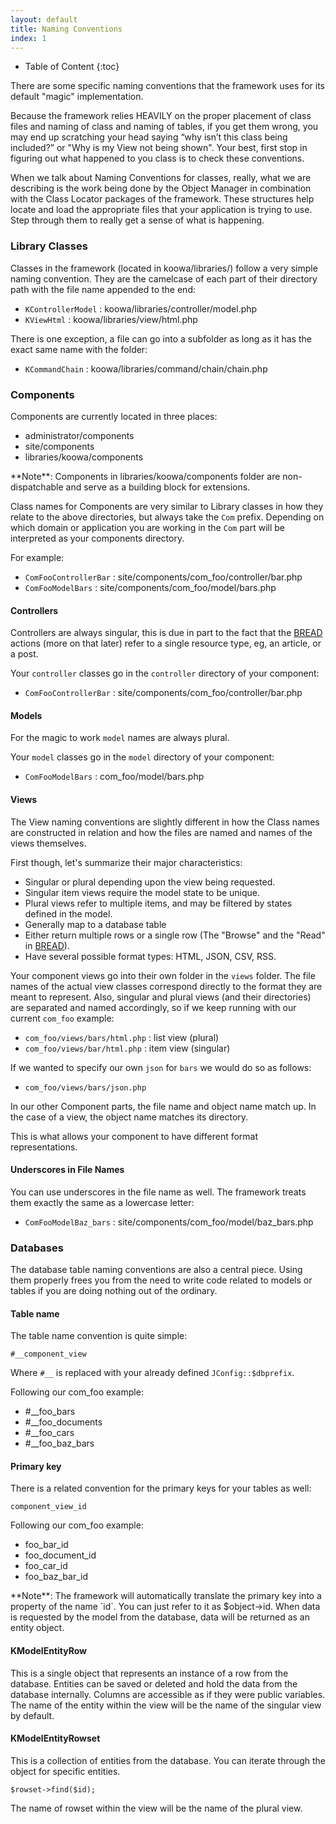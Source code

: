 ```yaml
---
layout: default
title: Naming Conventions
index: 1
---
```


* Table of Content
{:toc}

There are some specific naming conventions that the framework uses for its default "magic" implementation.

Because the framework relies HEAVILY on the proper placement of class files and naming of class and naming of tables, if you
get them wrong, you may end up scratching your head saying “why isn’t this class being included?” or "Why is my View not being shown".
Your best, first stop in figuring out what happened to you class is to check these conventions.

When we talk about Naming Conventions for classes, really, what we are describing is the work being done by the Object Manager
in combination with the Class Locator packages of the framework. These structures help locate and load the appropriate files that
your application is trying to use. Step through them to really get a sense of what is happening.

### Library Classes

Classes in the framework (located in koowa/libraries/) follow a very simple naming convention. They are the camelcase of each part of their directory path with the file name appended to the end:

* `KControllerModel` : koowa/libraries/controller/model.php
* `KViewHtml` : koowa/libraries/view/html.php

There is one exception, a file can go into a subfolder as long as it has the exact same name with the folder:

* `KCommandChain` : koowa/libraries/command/chain/chain.php

### Components

Components are currently located in three places:

* administrator/components
* site/components
* libraries/koowa/components

<span class="note">
**Note**: Components in libraries/koowa/components folder are non-dispatchable and serve as a building block for extensions.
</span>

Class names for Components are very similar to Library classes in how they relate to the above directories, but always take the `Com` prefix.
Depending on which domain or application you are working in the `Com` part will be interpreted as your components directory.

For example:

* `ComFooControllerBar` : site/components/com_foo/controller/bar.php
* `ComFooModelBars` : site/components/com_foo/model/bars.php

#### Controllers

Controllers are always singular, this is due in part to the fact that the [BREAD](/framework/digging-deeper.html#bread) actions (more on that later) refer to a
single resource type, eg, an article, or a post.

Your `controller` classes go in the `controller` directory of your component:

* `ComFooControllerBar` : site/components/com_foo/controller/bar.php

#### Models

For the magic to work `model` names are always plural.

Your `model` classes go in the `model` directory of your component:

* `ComFooModelBars` : com_foo/model/bars.php

#### Views

The View naming conventions are slightly different in how the Class names are constructed in relation and how the files are named and names
of the views themselves.

First though, let's summarize their major characteristics:

* Singular or plural depending upon the view being requested.
* Singular item views require the model state to be unique.
* Plural views refer to multiple items, and may be filtered by states defined in the model.
* Generally map to a database table
* Either return multiple rows or a single row (The "Browse" and the "Read" in [BREAD](/framework/digging-deeper.html#bread)).
* Have several possible format types: HTML, JSON, CSV, RSS.

Your component views go into their own folder in the `views` folder. The file names of the actual view classes correspond directly to the
format they are meant to represent. Also, singular and plural views (and their directories) are separated and named accordingly, so if we keep running with our current `com_foo` example:

* `com_foo/views/bars/html.php` : list view (plural)
* `com_foo/views/bar/html.php` : item view (singular)

If we wanted to specify our own `json` for `bars` we would do so as follows:

* `com_foo/views/bars/json.php`

In our other Component parts, the file name and object name match up. In the case of a view, the object name matches its directory.

This is what allows your component to have different format representations.

#### Underscores in File Names

You can use underscores in the file name as well. The framework treats them exactly the same as a lowercase letter:

* `ComFooModelBaz_bars` : site/components/com_foo/model/baz_bars.php

### Databases

The database table naming conventions are also a central piece. Using them properly frees you from the need
to write code related to models or tables if you are doing nothing out of the ordinary.

#### Table name

The table name convention is quite simple:

	#__component_view

Where `#__` is replaced with your already defined ```JConfig::$dbprefix```.

Following our com_foo example:

* \#__foo_bars
* \#__foo_documents
* \#__foo_cars
* \#__foo_baz_bars

#### Primary key

There is a related convention for the primary keys for your tables as well:

	component_view_id

Following our com_foo example:

* foo_bar_id
* foo_document_id
* foo_car_id
* foo_baz_bar_id

<span class="note">
**Note**: The framework will automatically translate the primary key into a property of the name `id`. You can just refer to it as $object->id.
When data is requested by the model from the database, data will be returned as an entity object.
</span>

#### KModelEntityRow

This is a single object that represents an instance of a row from the database. Entities can be saved or deleted and hold
the data from the database internally. Columns are accessible as if they were public variables. The name of the entity
within the view will be the name of the singular view by default.

#### KModelEntityRowset

This is a collection of entities from the database. You can iterate through the object for specific entities.

	$rowset->find($id);

The name of rowset within the view will be the name of the plural view.